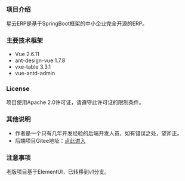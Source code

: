 ### 项目介绍
星云ERP是基于SpringBoot框架的中小企业完全开源的ERP。

### 主要技术框架
* Vue 2.6.11
* ant-design-vue 1.7.8
* vxe-table 3.3.1
* vue-antd-admin

### License
项目使用Apache 2.0许可证，请遵守此许可证的限制条件。

### 其他说明
* 作者是一个只有几年开发经验的后端开发人员，如有错误之处，望斧正。
* 后端项目Gitee地址：[点此进入][xingyunGitee]

### 注意事项
老版项目基于ElementUI，已转移到v1分支。

[xingyunGitee]: https://gitee.com/lframework/xingyun

